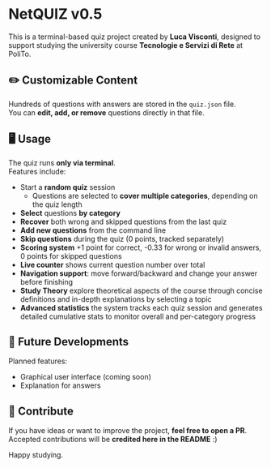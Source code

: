 # NetQUIZ v0.5

This is a terminal-based quiz project created by **Luca Visconti**, designed to support studying the university course **Tecnologie e Servizi di Rete** at PoliTo.

## ✏️ Customizable Content  
Hundreds of questions with answers are stored in the `quiz.json` file.  
You can **edit, add, or remove** questions directly in that file.

## 🖥️ Usage  
The quiz runs **only via terminal**.  
Features include:  
- Start a **random quiz** session  
  - Questions are selected to **cover multiple categories**, depending on the quiz length  
- **Select** questions **by category**
- **Recover** both wrong and skipped questions from the last quiz  
- **Add new questions** from the command line  
- **Skip questions** during the quiz (0 points, tracked separately)  
- **Scoring system** +1 point for correct, -0.33 for wrong or invalid answers, 0 points for skipped questions  
- **Live counter** shows current question number over total  
- **Navigation support**: move forward/backward and change your answer before finishing  
- **Study Theory** explore theoretical aspects of the course through concise definitions and in-depth explanations by selecting a topic
- **Advanced statistics** the system tracks each quiz session and generates detailed cumulative stats to monitor overall and per-category progress


## 🚧 Future Developments  
Planned features:  
- Graphical user interface (coming soon) 
- Explanation for answers  

## 🤝 Contribute  
If you have ideas or want to improve the project, **feel free to open a PR**.  
Accepted contributions will be **credited here in the README** :)

Happy studying.
